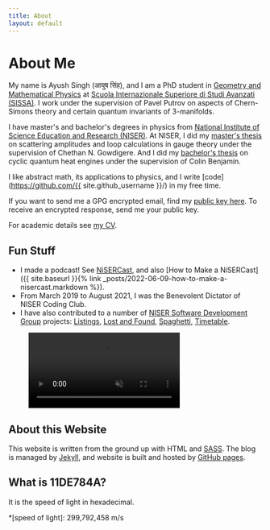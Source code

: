 ```yaml
---
title: About
layout: default
---
```


# About Me

My name is Ayush Singh (<span class="hindi">आयुष सिंह</span>), and I am a PhD student in
[Geometry and Mathematical Physics](https://www.math.sissa.it/content/geometry-and-mathematical-physics-0)
at [Scuola Internazionale Superiore di Studi Avanzati
(SISSA)](https://www.sissa.it/). I work under the supervision of Pavel Putrov
on aspects of Chern-Simons theory and certain quantum invariants of 3-manifolds.

I have master's and bachelor's degrees in physics from [National Institute of Science Education and
Research (NISER)](https://www.niser.ac.in/). At NISER, I did my [master's
thesis](/assets/files/thesis_ayush_singh.pdf) on scattering amplitudes and loop
calculations in gauge theory under the supervision of Chethan N. Gowdigere.
And I did my [bachelor's thesis](/assets/files/on_cyclic_quantum_heat_engines.pdf) on
cyclic quantum heat engines under the supervision of Colin Benjamin.

I like abstract math,
its applications to physics, and I write [code](https://github.com/{{
site.github_username }}/) in my free time.

If you want to send me a GPG encrypted email, find my [public key
here](/assets/files/gpg_public.asc). To receive an encrypted response, send me
your public key.

For academic details see [my CV](/assets/files/cv_ayush_singh.pdf).


## Fun Stuff

* I made a podcast! See [NiSERCast](https://nisercast.gitlab.io), and also [How
  to Make a NiSERCast]({{ site.baseurl }}{% link _posts/2022-06-09-how-to-make-a-nisercast.markdown %}).
* From March 2019 to August 2021, I was the Benevolent Dictator of NISER
  Coding Club.
* I have also contributed to a number of [NISER Software Development Group](https://sdgniser.github.io) projects:
[Listings](https://github.com/sdgniser/listings),
[Lost and Found](https://github.com/sdgniser/lnf),
[Spaghetti](https://github.com/sdgniser/spaghetti),
[Timetable](https://github.com/sdgniser/timetable).

<figure class="wide">
  <video autoplay loop muted playsinline>
    <source src="assets/life.mp4">
    <source src="assets/life.webm">
  </video>
</figure>

## About this Website

This website is written from the ground up with HTML and
[SASS](https://sass-lang.com/). The blog is
managed by [Jekyll](https://jekyllrb.com/), and website is built and hosted by
[GitHub pages](https://pages.github.com/).

## What is 11DE784A?

It is the speed of light in hexadecimal.

*[speed of light]: 299,792,458 m/s
